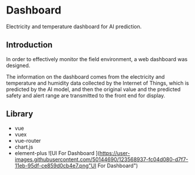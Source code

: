 # Dashboard
Electricity and temperature dashboard for AI prediction.

## Introduction
In order to effectively monitor the field environment, a web dashboard was designed.

The information on the dashboard comes from the electricity and temperature and humidity data collected by the Internet of Things, which is predicted by the AI model, and then the original value and the predicted safety and alert range are transmitted to the front end for display.

## Library
- vue
- vuex
- vue-router
- chart.js
- element-plus
![UI For Dashboard ](https://user-images.githubusercontent.com/50144690/123568937-fc04d080-d7f7-11eb-95df-ce859d0cb4e7.png"UI For Dashboard")


